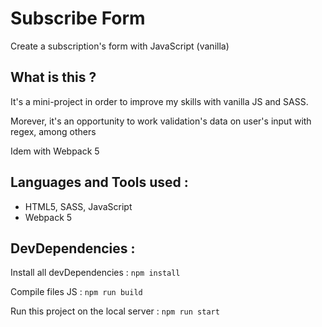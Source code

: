 # Subscribe Form
Create a subscription's form with JavaScript (vanilla)

## What is this ?
It's a mini-project in order to improve my skills with vanilla JS and SASS.

Morever, it's an opportunity to work validation's data on user's input with regex, among others

Idem with Webpack 5

## Languages and Tools used :
* HTML5, SASS, JavaScript
* Webpack 5

## DevDependencies : 
Install all devDependencies : `npm install`

Compile files JS : `npm run build`

Run this project on the local server : `npm run start`

